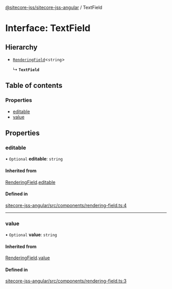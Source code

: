 [@sitecore-jss/sitecore-jss-angular](../README.md) / TextField

# Interface: TextField

## Hierarchy

- [`RenderingField`](RenderingField.md)<`string`\>

  ↳ **`TextField`**

## Table of contents

### Properties

- [editable](TextField.md#editable)
- [value](TextField.md#value)

## Properties

### editable

• `Optional` **editable**: `string`

#### Inherited from

[RenderingField](RenderingField.md).[editable](RenderingField.md#editable)

#### Defined in

[sitecore-jss-angular/src/components/rendering-field.ts:4](https://github.com/Sitecore/jss/blob/cbdae6938/packages/sitecore-jss-angular/src/components/rendering-field.ts#L4)

___

### value

• `Optional` **value**: `string`

#### Inherited from

[RenderingField](RenderingField.md).[value](RenderingField.md#value)

#### Defined in

[sitecore-jss-angular/src/components/rendering-field.ts:3](https://github.com/Sitecore/jss/blob/cbdae6938/packages/sitecore-jss-angular/src/components/rendering-field.ts#L3)
